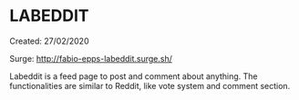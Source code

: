 # LABEDDIT

Created: 27/02/2020

Surge: http://fabio-epps-labeddit.surge.sh/

Labeddit is a feed page to post and comment about anything. The functionalities are similar to Reddit, like vote system and comment section.